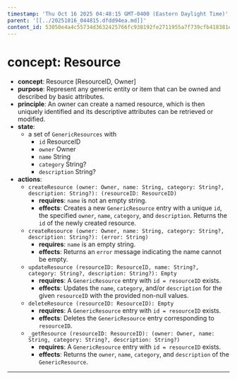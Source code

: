 ```yaml
---
timestamp: 'Thu Oct 16 2025 04:48:15 GMT-0400 (Eastern Daylight Time)'
parent: '[[../20251016_044815.dfdd94ea.md]]'
content_id: 53050e4a4c55734d3632425766fc938192fe2711955a7f739cfb418381eb3de6
---
```


# concept: Resource

* **concept**: Resource \[ResourceID, Owner]
* **purpose**: Represent any generic entity or item that can be owned and described by basic attributes.
* **principle**: An owner can create a named resource, which is then uniquely identified and its descriptive attributes can be retrieved or modified.
* **state**:
  * a set of `GenericResources` with
    * `id` ResourceID
    * `owner` Owner
    * `name` String
    * `category` String?
    * `description` String?
* **actions**:
  * `createResource (owner: Owner, name: String, category: String?, description: String?): (resourceID: ResourceID)`
    * **requires**: `name` is not an empty string.
    * **effects**: Creates a new `GenericResource` entry with a unique `id`, the specified `owner`, `name`, `category`, and `description`. Returns the `id` of the newly created resource.
  * `createResource (owner: Owner, name: String, category: String?, description: String?): (error: String)`
    * **requires**: `name` is an empty string.
    * **effects**: Returns an `error` message indicating the name cannot be empty.
  * `updateResource (resourceID: ResourceID, name: String?, category: String?, description: String?): Empty`
    * **requires**: A `GenericResource` entry with `id = resourceID` exists.
    * **effects**: Updates the `name`, `category`, and/or `description` for the given `resourceID` with the provided non-null values.
  * `deleteResource (resourceID: ResourceID): Empty`
    * **requires**: A `GenericResource` entry with `id = resourceID` exists.
    * **effects**: Deletes the `GenericResource` entry corresponding to `resourceID`.
  * `_getResource (resourceID: ResourceID): (owner: Owner, name: String, category: String?, description: String?)`
    * **requires**: A `GenericResource` entry with `id = resourceID` exists.
    * **effects**: Returns the `owner`, `name`, `category`, and `description` of the `GenericResource`.

***
